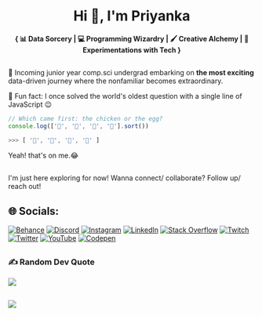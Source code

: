 <h1 align="center"> Hi 👋, I'm Priyanka </h1>

<h4 align="center">{  📊 Data Sorcery   | 💻 Programming Wizardry  | 🖌️ Creative Alchemy  | 🧪 Experimentations with Tech } </h4>

## 
🧠 Incoming junior year comp.sci undergrad embarking on **the most exciting** data-driven journey where the nonfamiliar becomes extraordinary. <br>

👀 Fun fact: I once solved the world's oldest question with a single line of JavaScript 😉 
<!-- wi*quL3fcV -->

```javascript
// Which came first: the chicken or the egg?
console.log(['🥚', '🐣', '🐥', '🐔'].sort())

>>> [ '🐔', '🐣', '🐥', '🥚' ]
```

Yeah! that's on me.😂

## 



I'm just here exploring for now! Wanna connect/ collaborate? Follow up/ reach out!

## 🌐 Socials:
[![Behance](https://img.shields.io/badge/Behance-1769ff?logo=behance&logoColor=white)](https://behance.net/priyankaanantha) [![Discord](https://img.shields.io/badge/Discord-%237289DA.svg?logo=discord&logoColor=white)](https://discord.gg/nonfamiliar) [![Instagram](https://img.shields.io/badge/Instagram-%23E4405F.svg?logo=Instagram&logoColor=white)](https://instagram.com/nonfamiliar) [![LinkedIn](https://img.shields.io/badge/LinkedIn-%230077B5.svg?logo=linkedin&logoColor=white)](https://linkedin.com/in/priyanka-anantha) [![Stack Overflow](https://img.shields.io/badge/-Stackoverflow-FE7A16?logo=stack-overflow&logoColor=white)](https://stackoverflow.com/users/20364838) [![Twitch](https://img.shields.io/badge/Twitch-%239146FF.svg?logo=Twitch&logoColor=white)](https://twitch.tv/thenonfamiliar) [![Twitter](https://img.shields.io/badge/Twitter-%231DA1F2.svg?logo=Twitter&logoColor=white)](https://twitter.com/E_N_O_L_A) [![YouTube](https://img.shields.io/badge/YouTube-%23FF0000.svg?logo=YouTube&logoColor=white)](https://youtube.com/@nonfamiliar85) [![Codepen](https://img.shields.io/badge/Codepen-000000?style=for-the-badge&logo=codepen&logoColor=white)](https://codepen.io/Priyanka-Anantha) 


## 

### ✍️ Random Dev Quote
![](https://quotes-github-readme.vercel.app/api?type=horizontal&theme=radical)
<!-- 
### 📊 GitHub Stats:
![](https://github-readme-stats.vercel.app/api?username=PriyankaAnantha&theme=radical&hide_border=false&include_all_commits=false&count_private=false)<br/>
![](https://github-readme-streak-stats.herokuapp.com/?user=PriyankaAnantha&theme=radical&hide_border=false)<br/>
![](https://github-readme-stats.vercel.app/api/top-langs/?username=PriyankaAnantha&theme=radical&hide_border=false&include_all_commits=false&count_private=false&layout=compact)
-->
## 

[![](https://visitcount.itsvg.in/api?id=PriyankaAnantha&icon=0&color=0)](https://visitcount.itsvg.in)
 

  
